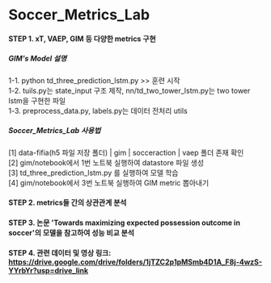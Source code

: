 # Soccer_Metrics_Lab

#### STEP 1. xT, VAEP, GIM 등 다양한 metrics 구현

##### GIM's Model 설명 <br>
1-1. python td_three_prediction_lstm.py >> 훈련 시작 <br>
1-2. tuils.py는 state_input 구조 제작, nn/td_two_tower_lstm.py는 two tower lstm을 구현한 파일 <br>
1-3. preprocess_data.py, labels.py는 데이터 전처리 utils <br> 

##### Soccer_Metrics_Lab 사용법 <br>
[1] data-fifia(h5 파일 저장 폴더) | gim | socceraction | vaep 폴더 존재 확인 <br>
[2] gim/notebook에서 1번 노트북 실행하여 datastore 파일 생성 <br>
[3] td_three_prediction_lstm.py 를 실행하여 모델 학습 <br>
[4] gim/notebook에서 3번 노트북 실행하여 GIM metric 뽑아내기 <br>


#### STEP 2. metrics들 간의 상관관계 분석
#### STEP 3. 논문 'Towards maximizing expected possession outcome in soccer'의 모델을 참고하여 성능 비교 분석
#### STEP 4. 관련 데이터 및 영상 링크: https://drive.google.com/drive/folders/1jTZC2p1pMSmb4D1A_F8j-4wzS-YYrbYr?usp=drive_link